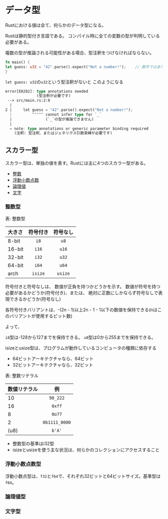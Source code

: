 # データ型

Rustにおける値は全て、何らかのデータ型になる。


Rustは静的型付き言語である。  コンパイル時に全ての変数の型が判明している必要がある。


複数の型が推論される可能性がある場合、型注釈をつけなければならない。


```rust
fn main() {
let guess: u32 = "42".parse().expect("Not a number!");    // 数字ではありません！
}
```
`let guess: u32`の`u32`という型注釈がないと  このようになる
```rust
error[E0282]: type annotations needed
              (型注釈が必要です)
 --> src/main.rs:2:9
  |
2 |     let guess = "42".parse().expect("Not a number!");
  |         ^^^^^ cannot infer type for `_`
  |               (`_`の型が推論できません)
  |
  = note: type annotations or generic parameter binding required
    (注釈: 型注釈、またはジェネリクス引数束縛が必要です)
```


## スカラー型
スカラー型は、単独の値を表す。Rustには主に4つのスカラー型がある。


- [整数](#整数型)
- [浮動小数点数](#浮動小数点数型)
- [論理値](#論理値型)
- [文字](#文字型)


### 整数型

表: 整数型


|大きさ|符号付き|符号なし|
|:------|:-------:|:-------:|
|8-bit|`i8`|`u8`|
|16-bit|`i16`|`u16`|
|32-bit|`i32`|`u32`|
|64-bit|`i64`|`u64`|
|arch|`isize`|`usize`|


符号付きと符号なしは、 数値が正負を持つかどうかを示す。  数値が符号を持つ必要があるかどうか(符号付き)、または、 絶対に正数にしかならず符号なしで表現できるかどうか(符号なし)


各符号付きバリアントは、-(2n - 1)以上2n - 1 - 1以下の数値を保持できる(nはこのバリアントが使用するビット数)


よって、


`i8`型は-128から127までを保持できる。 `u8`型は0から255までを保持できる。


isizeとusize型は、プログラムが動作しているコンピュータの種類に依存する
- 64ビットアーキテクチャなら、64ビット
- 32ビットアーキテクチャなら、32ビット


表: 整数リテラル


|数値リテラル|例|
|:-----------|:-----------:|
|10|`98_222`|
|16|`0xff`|
|8|`0o77`|
|2|`0b1111_0000`|
|(u8)|`b'A'`|


- 整数型の基準はi32型
- isizeとusizeを使う主な状況は、何らかのコレクションにアクセスすること


### 浮動小数点数型
浮動小数点型は、`f32`と`f64`で、それぞれ32ビットと64ビットサイズ。基準型は`f64`。


### 論理値型
### 文字型
